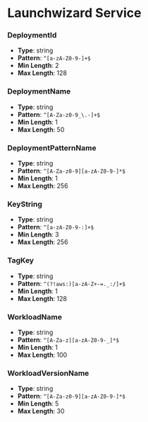# Launchwizard Service

### DeploymentId
- **Type**: string
- **Pattern**: `^[a-zA-Z0-9-]+$`
- **Min Length**: 2
- **Max Length**: 128

### DeploymentName
- **Type**: string
- **Pattern**: `^[A-Za-z0-9_\.-]+$`
- **Min Length**: 1
- **Max Length**: 50

### DeploymentPatternName
- **Type**: string
- **Pattern**: `^[A-Za-z0-9][a-zA-Z0-9-]*$`
- **Min Length**: 1
- **Max Length**: 256

### KeyString
- **Type**: string
- **Pattern**: `^[a-zA-Z0-9-:]+$`
- **Min Length**: 3
- **Max Length**: 256

### TagKey
- **Type**: string
- **Pattern**: `^(?!aws:)[a-zA-Z+-=._:/]+$`
- **Min Length**: 1
- **Max Length**: 128

### WorkloadName
- **Type**: string
- **Pattern**: `^[A-Za-z][a-zA-Z0-9-_]*$`
- **Min Length**: 1
- **Max Length**: 100

### WorkloadVersionName
- **Type**: string
- **Pattern**: `^[A-Za-z0-9][a-zA-Z0-9-]*$`
- **Min Length**: 5
- **Max Length**: 30

